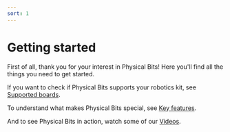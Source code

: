 ```yaml
---
sort: 1
---
```

# Getting started

First of all, thank you for your interest in Physical Bits! Here you'll find all the things you need to get started.

If you want to check if Physical Bits supports your robotics kit, see [Supported boards](./BOARDS.md).

To understand what makes Physical Bits special, see [Key features](./FEATURES.md).

And to see Physical Bits in action, watch some of our [Videos](./VIDEOS.md).
